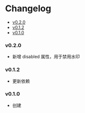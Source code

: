<!-- START doctoc generated TOC please keep comment here to allow auto update -->
<!-- DON'T EDIT THIS SECTION, INSTEAD RE-RUN doctoc TO UPDATE -->
# Changelog

- [v0.2.0](#v020)
- [v0.1.2](#v012)
- [v0.1.0](#v010)

<!-- END doctoc generated TOC please keep comment here to allow auto update -->


### v0.2.0

- 新增 disabled 属性，用于禁用水印

### v0.1.2

- 更新依赖

### v0.1.0

- 创建
